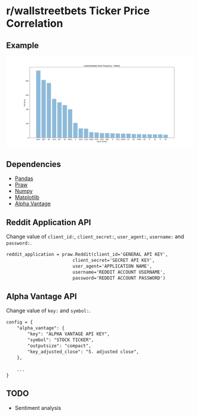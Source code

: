 # r/wallstreetbets Ticker Price Correlation
## Example
![d](wsb_stock_frequency_weekly.png)
## Dependencies
- [Pandas](https://pandas.pydata.org/)
- [Praw](https://praw.readthedocs.io/en/latest/#)
- [Numpy](https://numpy.org/)
- [Matplotlib](https://matplotlib.org/)
- [Alpha Vantage](https://www.alphavantage.co/)

## Reddit Application API
Change value of ```client_id:```, ```client_secret:```, ```user_agent:```, ```username:``` and ```password:```.
```
reddit_application = praw.Reddit(client_id='GENERAL API KEY', 
                         client_secret='SECRET API KEY', 
                         user_agent='APPLICATION NAME', 
                         username='REDDIT ACCOUNT USERNAME', 
                         password='REDDIT ACCOUNT PASSWORD')
```

## Alpha Vantage API
Change value of ```key:``` and ```symbol:```.
```
config = {
    "alpha_vantage": {
        "key": "ALPHA VANTAGE API KEY", 
        "symbol": "STOCK TICKER", 
        "outputsize": "compact", 
        "key_adjusted_close": "5. adjusted close",
    }, 

    ...
}

```

## TODO
- Sentiment analysis 
